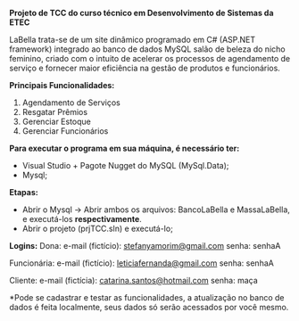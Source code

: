 **Projeto de TCC do curso técnico em Desenvolvimento de Sistemas da ETEC**

LaBella trata-se de um site dinâmico programado em C# (ASP.NET framework) integrado ao banco de dados MySQL salão de beleza do nicho feminino, criado com o intuito de acelerar os processos de agendamento de serviço e fornecer maior eficiência na gestão de produtos e funcionários.

**Principais Funcionalidades:**

  1. Agendamento de Serviços
  2. Resgatar Prêmios
  3. Gerenciar Estoque
  4. Gerenciar Funcionários

**Para executar o programa em sua máquina, é necessário ter:**
  - Visual Studio + Pagote Nugget do MySQL (MySql.Data);
  - Mysql;

**Etapas:**
  -   Abrir o Mysql -> Abrir ambos os arquivos: BancoLaBella e MassaLaBella, e executá-los **respectivamente**.  
  -   Abrir o projeto (prjTCC.sln) e executá-lo;

**Logins:**
    Dona:        e-mail (fictício): stefanyamorim@gmail.com
                 senha: senhaA

Funcionária:     e-mail (fictício): leticiafernanda@gmail.com
                 senha: senhaA

Cliente:         e-mail (fictícia): catarina.santos@hotmail.com
                 senha: maça

*Pode se cadastrar e testar as funcionalidades, a atualização no banco de dados é feita localmente, seus dados só serão acessados por você mesmo. 

